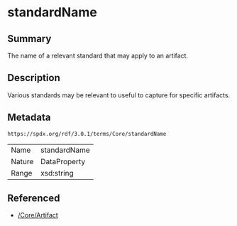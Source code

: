 <!-- Automatically generated by spec-parser v2.5.0 on 2024-08-10T18:46:28.607668+00:00 -->
<!-- SPDX-License-Identifier: Community-Spec-1.0 -->

# standardName

## Summary

The name of a relevant standard that may apply to an artifact.


## Description

Various standards may be relevant to useful to capture for specific artifacts.


## Metadata

`https://spdx.org/rdf/3.0.1/terms/Core/standardName`


| | |
|---|---|
| Name | standardName |
| Nature | DataProperty |
| Range | xsd:string |




## Referenced

- [/Core/Artifact](../../Core/Classes/Artifact.md)

